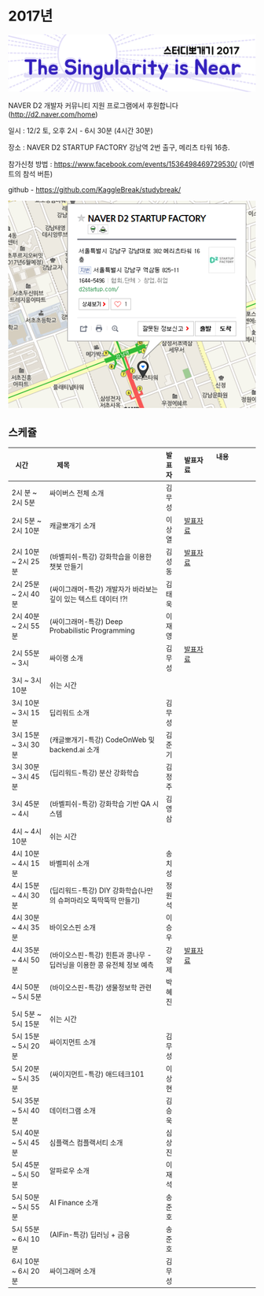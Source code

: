 # 2017년

![](img/title.png)

 NAVER D2 개발자 커뮤니티 지원 프로그램에서 후원합니다(http://d2.naver.com/home)
 
 일시 : 12/2 토, 오후 2시 - 6시 30분 (4시간 30분)
 
 장소 : NAVER D2 STARTUP FACTORY
       강남역 2번 출구, 메리츠 타워 16층.
 
 참가신청 방법 : https://www.facebook.com/events/1536498469729530/  (이벤트의 참석 버튼)
  
 github - https://github.com/KaggleBreak/studybreak/
 
![](img/d2.png)

## 스케쥴

|    시간        |      제목                                | 발표자  |  발표자료   |   내용                                         |
|:---	        |:---	                                  |:---	    |:---	 |:---	                                               |
| 2시 분 ~ 2시 5분    | 싸이버스 전체 소개                                            | 김무성 |           |
| 2시 5분 ~ 2시 10분  | 캐글뽀개기 소개                                            | 이상열 |[발표자료](https://github.com/KaggleBreak/studybreak/blob/gh-pages/2017/presentation/study/%EC%BA%90%EA%B8%80%EB%BD%80%EA%B0%9C%EA%B8%B0%EC%86%8C%EA%B0%9C_%EC%8A%A4%ED%84%B0%EB%94%94%EB%BD%80%EA%B0%9C%EA%B8%B02017.pptx)           |
| 2시 10분 ~ 2시 25분 | (바벨피쉬-특강) 강화학습을 이용한 챗봇 만들기                       | 김성동 |[발표자료](https://github.com/KaggleBreak/studybreak/blob/gh-pages/2017/presentation/special/%EA%B0%95%ED%99%94%ED%95%99%EC%8A%B5-%EC%B1%97%EB%B4%87-Dialogue-Policy-Optimization.pdf)           |
| 2시 25분 ~ 2시 40분 | (싸이그래머-특강) 개발자가 바라보는 깊이 있는 텍스트 데이터 !?!       | 김태욱 |           |
| 2시 40분 ~ 2시 55분  | (싸이그래머-특강) Deep Probabilistic Programming                      | 이재영 |           |
| 2시 55분 ~ 3시  | 싸이랭 소개                     | 김무성 |[발표자료](https://github.com/KaggleBreak/studybreak/blob/gh-pages/2017/presentation/study/%EC%8B%B8%EC%9D%B4%EB%9E%AD%EC%86%8C%EA%B0%9C_%EC%8A%A4%ED%84%B0%EB%94%94%EB%BD%80%EA%B0%9C%EA%B8%B02017.pptx)           |
| 3시 ~ 3시 10분  | 쉬는 시간                                                  |          |           |
| 3시 10분 ~ 3시 15분 | 딥리워드 소개                                              | 김무성 |           |
| 3시 15분 ~ 3시 30분 | (캐글뽀개기-특강) CodeOnWeb 및 backend.ai 소개     | 김준기 |           |
| 3시 30분 ~ 3시 45분 | (딥리워드-특강) 분산 강화학습                                       | 김정주 |           |
| 3시 45분 ~ 4시 | (바벨피쉬-특강) 강화학습 기반 QA 시스템         | 김영삼 |           |
| 4시 ~ 4시 10분  | 쉬는 시간                                                  |          |           |
| 4시 10분~ 4시 15분  | 바벨피쉬 소개                                              | 송치성 |           |
| 4시 15분 ~ 4시 30분 | (딥리워드-특강) DIY 강화학습(나만의 슈퍼마리오 뚝딱뚝딱 만들기) | 정원석 |           |
| 4시 30분 ~ 4시 35분 | 바이오스핀 소개                                            | 이승우 |           |
| 4시 35분 ~ 4시 50분 | (바이오스핀-특강) 힌튼과 콩나무 - 딥러닝을 이용한 콩 유전체 정보 예측 | 강양제 |[발표자료](https://github.com/KaggleBreak/studybreak/blob/gh-pages/2017/presentation/special/Cropscience2017_yangjaekang.pptx)           |
| 4시 50분 ~ 5시 5분 | (바이오스핀-특강) 생물정보학 관련                                     | 박혜진 |           |
| 5시 5분 ~ 5시 15분 | 쉬는 시간                                                  |          |           |
| 5시 15분 ~ 5시 20분 | 싸이지먼트 소개                                            | 김무성 |           |
| 5시 20분 ~ 5시 35분 | (싸이지먼트-특강) 애드테크101                                         | 이상현 |           |
| 5시 35분 ~ 5시 40분 | 데이터그램 소개                                            | 김승욱 |           |
| 5시 40분 ~ 5시 45분 | 심플랙스 컴플랙서티 소개                                   | 심상진 |           |
| 5시 45분 ~ 5시 50분 | 알파로우 소개                                              | 이재석 |           |
| 5시 50분 ~ 5시 55분 | AI Finance 소개                                            | 송준호 |           |
| 5시 55분 ~ 6시 10분 | (AIFin-특강) 딥러닝 + 금융                                       | 송준호 |           |
| 6시 10분 ~ 6시 20분 | 싸이그래머 소개                                            | 김무성 |           |
